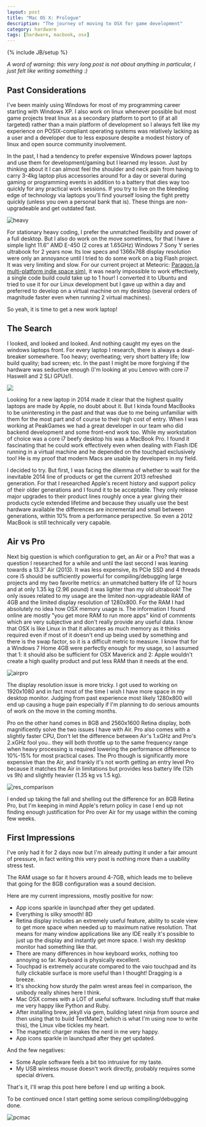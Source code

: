 ```yaml
---
layout: post
title: "Mac OS X: Prologue"
description: "The journey of moving to OSX for game development"
category: hardware
tags: [hardware, macbook, osx]
---
```

{% include JB/setup %}

[heavy]: {{site.baseurl}}assets/photos/heavy_laptops.jpg "Too Much Hardware"
[res_comparison]: {{site.baseurl}}assets/photos/2560_vs_1920.jpg "2560x1600 vs 1920x1080"
[pcmac]: {{site.baseurl}}assets/photos/pc_vs_mac.jpg
[airpro]: {{site.baseurl}}assets/photos/air_vs_pro.jpg

*A word of warning: this very long post is not about anything in particular, I just felt like writing something :)* 

## Past Considerations 

I've been mainly using Windows for most of my programming career starting with Windows XP. I also work on linux whenever possible but most game projects treat linux as a secondary platform to port to (if at all targeted) rather than a main platform of development so I always felt like my experience on POSIX-compliant operating systems was relatively lacking as a user and a developer due to less exposure despite a modest history of linux and open source community involvement.

In the past, I had a tendency to prefer expensive Windows power laptops and use them for development/gaming but I learned my lesson. Just by thinking about it I can almost feel the shoulder and neck pain from having to carry 3-4kg laptop plus accessories around for a day or several during gaming or programming events in addition to a battery that dies way too quickly for any practical work sessions. If you try to live on the bleeding edge of technology via laptops you'll find yourself losing the fight pretty quickly (unless you own a personal bank that is). These things are non-upgradeable and get outdated fast.

![heavy]

For stationary heavy coding, I prefer the unmatched flexibility and power of a full desktop. But I also do work on the move sometimes, for that I have a simple light 11.6&#8243; AMD E-450 (2 cores at 1.65GHz) Windows 7 Sony Y series ultrabook for 2 years now. Its low specs and 1366x768 display resolution were only an annoyance until I tried to do some work on a big Flash project. It was very limiting and slow. For our current project at Meteoric: [Paragon (a multi-platform indie space sim)](http://www.paragongame.com/), it was nearly impossible to work effectively, a single code build could take up to 1 hour! I converted it to Ubuntu and tried to use it for our Linux development but I gave up within a day and preferred to develop on a virtual machine on my desktop (several orders of magnitude faster even when running 2 virtual machines).

So yeah, it is time to get a new work laptop!

## The Search

I looked, and looked and looked. And nothing caught my eyes on the windows laptops front. For every laptop I research, there is always a deal-breaker somewhere. Too heavy; overheating; very short battery life; low build quality; bad screen; etc. In the past I might be more forgiving if the hardware was seductive enough (I'm looking at you Lenovo with core i7 Haswell and 2 SLI GPUs!).

[<img src="{{site.baseurl}}assets/photos/lenovo_y510p.jpg" />](http://shop.lenovo.com/us/en/laptops/lenovo/y-series/y510p/#techspecs)

Looking for a new laptop in 2014 made it clear that the highest quality laptops are made by Apple, no doubt about it. But I kinda found MacBooks to be uninteresting in the past and that was due to me being unfamiliar with them for the most part and of course to their high cost of entry. When I was working at PeakGames we had a great developer in our team who did backend development and some front-end work too. While my workstation of choice was a core i7 beefy desktop his was a MacBook Pro. I found it fascinating that he could work effectively even when dealing with Flash IDE running in a virtual machine and he depended on the touchpad exclusively too! He is my proof that modern Macs are usable by developers in my field. 

I decided to try. But first, I was facing the dilemma of whether to wait for the inevitable 2014 line of products or get the current 2013 refreshed generation. For that I researched Apple's recent history and support policy of their older generations and I found it to be acceptable. They only release major upgrades to their product lines roughly once a year giving their products cycle extended lifetime and because they usually use the best hardware available the differences are incremental and small between generations, within 10% from a performance perspective. So even a 2012 MacBook is still technically very capable. 

## Air vs Pro

Next big question is which configuration to get, an Air or a Pro? that was a question I researched for a while and until the last second I was leaning towards a 13.3&#8243; Air (2013). It was less expensive, its PCIe SSD and 4 threads core i5 should be sufficiently powerful for compiling/debugging large projects and my two favorite metrics: an unmatched battery life of 12 hours and at only 1.35 kg (2.96 pound) it was lighter than my old ultrabook! The only issues related to my usage are the limited non-upgradeable RAM of 4GB and the limited display resolution of 1280x800. For the RAM I had absolutely no idea how OSX memory usage is. The information I found online are mostly "you get more RAM to run more apps" kind of comments which are very subjective and don't really provide any useful data. I know that OSX is like Linux in that it allocates as much memory as it thinks required even if most of it doesn't end up being used by something and there is the swap factor, so it is a difficult metric to measure. I know that for a Windows 7 Home 4GB were perfectly enough for my usage, so I assumed that 1: it should also be sufficient for OSX Maverick and 2: Apple wouldn't create a high quality product and put less RAM than it needs at the end.

![airpro]

The display resolution issue is more tricky. I got used to working on 1920x1080 and in fact most of the time I wish I have more space in my desktop monitor. Judging from past experience most likely 1280x800 will end up causing a huge pain especially if I'm planning to do serious amounts of work on the move in the coming months.

Pro on the other hand comes in 8GB and 2560x1600 Retina display, both magnificently solve the two issues I have with Air. Pro also comes with a slightly faster CPU, Don't let the difference between Air's 1.xGHz and Pro's 2.xGHz fool you.. they will both throttle up to the same frequency range when heavy processing is required lowering the performance difference to 10%-15% for most practical cases. The Pro though is significantly more expensive than the Air, and frankly it's not worth getting an entry level Pro because it matches the Air in limitations but provides less battery life (12h vs 9h) and slightly heavier (1.35 kg vs 1.5 kg).

![res_comparison]

I ended up taking the fall and shelling out the difference for an 8GB Retina Pro, but I'm keeping in mind Apple's return policy in case I end up not finding enough justification for Pro over Air for my usage within the coming few weeks.

## First Impressions

I've only had it for 2 days now but I'm already putting it under a fair amount of pressure, in fact writing this very post is nothing more than a usability stress test.

The RAM usage so far it hovers around 4-7GB, which leads me to believe that going for the 8GB configuration was a sound decision.

Here are my current impressions, mostly positive for now:

- App icons sparkle in launchpad after they get updated.
- Everything is silky smooth! 8D
- Retina display includes an extremely useful feature, ability to scale view to get more space when needed up to maximum native resolution. That means for many window applications like any IDE really it's possible to just up the display and instantly get more space. I wish my desktop monitor had something like that.
- There are many differences in how keyboard works, nothing too annoying so far. Keyboard is physically excellent.
- Touchpad is extremely accurate compared to the vaio touchpad and its fully clickable surface is more useful than I thought! Dragging is a breeze.
- It's shocking how sturdy the palm wrest areas feel in comparison, the unibody really shines here I think. 
- Mac OSX comes with a LOT of useful software. Including stuff that make me very happy like Python and Ruby.
- After installing brew, jekyll via gem, building latest ninja from source and then using that to build TextMate2 (which is what I'm using now to write this), the Linux vibe tickles my heart.
- The magnetic charger makes the nerd in me very happy.
- App icons sparkle in launchpad after they get updated.

And the few negatives:

- Some Apple software feels a bit too intrusive for my taste.
- My USB wireless mouse doesn't work directly, probably requires some special drivers.

That's it, I'll wrap this post here before I end up writing a book.

To be continued once I start getting some serious compiling/debugging done.

![pcmac]
